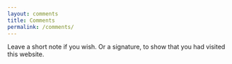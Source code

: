 ```yaml
---
layout: comments
title: Comments
permalink: /comments/
---
```


Leave a short note if you wish.
Or a signature, to show that you had visited this website.

